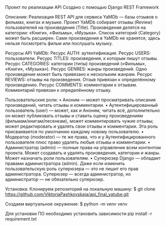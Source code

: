 Проект по реализации API
Создано с помощью Django REST Framework

Описание:
Реализация REST API для сервиса YaMDb — базы отзывов о фильмах, книгах и музыке. Проект YaMDb собирает отзывы (Review) пользователей на произведения (Title). Произведения делятся на категории: «Книги», «Фильмы», «Музыка». Список категорий (Category) может быть расширен. Сами произведения в YaMDb не хранятся, здесь нельзя посмотреть фильм или послушать музыку.

Ресурсы API YaMDb:
Ресурс AUTH: аутентификация.
Ресурс USERS: пользователи.
Ресурс TITLES: произведения, к которым пишут отзывы.
Ресурс CATEGORIES: категории (типы) произведений («Фильмы», «Книги», «Музыка»).
Ресурс GENRES: жанры произведений. Одно произведение может быть привязано к нескольким жанрам.
Ресурс REVIEWS: отзывы на произведения. Отзыв привязан к определённому произведению.
Ресурс COMMENTS: комментарии к отзывам. Комментарий привязан к определённому отзыву.

Пользовательские роли:
•	Аноним — может просматривать описания произведений, читать отзывы и комментарии.
•	Аутентифицированный пользователь (user) — может, как и Аноним, читать всё, дополнительно он может публиковать отзывы и ставить оценку произведениям (фильмам/книгам/песенкам), может комментировать чужие отзывы; может редактировать и удалять свои отзывы и комментарии. Эта роль присваивается по умолчанию каждому новому пользователю.
•	Модератор (moderator) — те же права, что и у Аутентифицированного пользователя плюс право удалять любые отзывы и комментарии.
•	Администратор (admin) — полные права на управление всем контентом проекта. Может создавать и удалять произведения, категории и жанры. Может назначать роли пользователям.
•	Суперюзер Django — обладает правами администратора (admin). Даже если изменить пользовательскую роль суперюзера — это не лишит его прав администратора. Суперюзер — всегда администратор, но администратор — не обязательно суперюзер.

Установка:
Клонируем репозиторий на локальную машину:
$ git clone https://github.com/ViktoriaPashkovskaja/api_final_yatube.git

Создаем виртуальное окружение:
$ python -m venv venv

Для установки ПО необходимо установить зависимости
pip install -r requirement.txt
